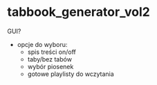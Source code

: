 # tabbook_generator_vol2


GUI?
- opcje do wyboru:
  - spis treści on/off
  - taby/bez tabów
  - wybór piosenek
  - gotowe playlisty do wczytania



